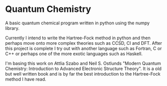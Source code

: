 # Quantum Chemistry
A basic quantum chemical program written in python using the numpy library.

Currently I intend to write the Hartree-Fock method in python and then perhaps move onto more complex theories such as CCSD, CI and DFT. After this project is complete I try out with another language such as Fortran, C or C++ or perhaps one of the more exotic languages such as Haskell.

I'm basing this work on Attlia Szabo and Neil S. Ostlunds "Modern Quantum Chemistry: Introduction to Advanced Electronic Structure Theory". It is a old but well written book and is by far the best introduction to the Hartree-Fock method I have read. 
